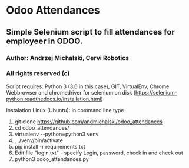 # Odoo Attendances

## Simple Selenium script to fill attendances for employeer in ODOO.

### Author: Andrzej Michalski, Cervi Robotics

### All rights reserved (c)

Script requires:
Python 3 (3.6 in this case), GIT, VirtualEnv, Chrome Webbrowser
and chromedriver for selenium on disk (https://selenium-python.readthedocs.io/installation.html)

Instalation Linux (Ubuntu):
In command line type
1. git clone https://github.com/andmichalski/odoo_attendances
2. cd odoo_attendances/
3. virtualenv --python=python3 venv
4. . ./venv/bin/activate
5. pip install -r requirements.txt
6. Edit file "login.txt" - specify Login, password, check in and check out
7. python3 odoo_attendances.py

